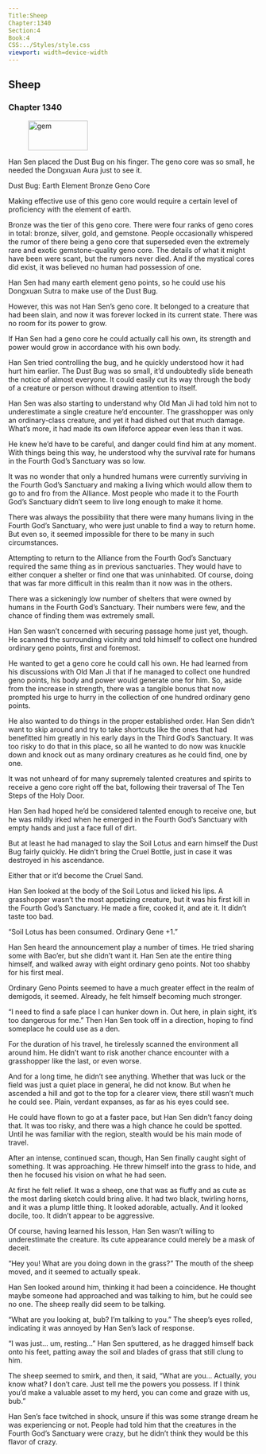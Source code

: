 ```yaml
---
Title:Sheep 
Chapter:1340 
Section:4 
Book:4 
CSS:../Styles/style.css 
viewport: width=device-width
---
```

  
## Sheep
### Chapter 1340
  
<figure>
	<img src="../Images/gem.gif" alt="gem" id="gem" width="120" height="60" />
</figure>
  

  
Han Sen placed the Dust Bug on his finger. The geno core was so small, he needed the Dongxuan Aura just to see it.

Dust Bug: Earth Element Bronze Geno Core

Making effective use of this geno core would require a certain level of proficiency with the element of earth.

Bronze was the tier of this geno core. There were four ranks of geno cores in total: bronze, silver, gold, and gemstone. People occasionally whispered the rumor of there being a geno core that superseded even the extremely rare and exotic gemstone-quality geno core. The details of what it might have been were scant, but the rumors never died. And if the mystical cores did exist, it was believed no human had possession of one.

Han Sen had many earth element geno points, so he could use his Dongxuan Sutra to make use of the Dust Bug.

However, this was not Han Sen’s geno core. It belonged to a creature that had been slain, and now it was forever locked in its current state. There was no room for its power to grow.

If Han Sen had a geno core he could actually call his own, its strength and power would grow in accordance with his own body.

Han Sen tried controlling the bug, and he quickly understood how it had hurt him earlier. The Dust Bug was so small, it’d undoubtedly slide beneath the notice of almost everyone. It could easily cut its way through the body of a creature or person without drawing attention to itself.

Han Sen was also starting to understand why Old Man Ji had told him not to underestimate a single creature he’d encounter. The grasshopper was only an ordinary-class creature, and yet it had dished out that much damage. What’s more, it had made its own lifeforce appear even less than it was.

He knew he’d have to be careful, and danger could find him at any moment. With things being this way, he understood why the survival rate for humans in the Fourth God’s Sanctuary was so low.

It was no wonder that only a hundred humans were currently surviving in the Fourth God’s Sanctuary and making a living which would allow them to go to and fro from the Alliance. Most people who made it to the Fourth God’s Sanctuary didn’t seem to live long enough to make it home.

There was always the possibility that there were many humans living in the Fourth God’s Sanctuary, who were just unable to find a way to return home. But even so, it seemed impossible for there to be many in such circumstances.

Attempting to return to the Alliance from the Fourth God’s Sanctuary required the same thing as in previous sanctuaries. They would have to either conquer a shelter or find one that was uninhabited. Of course, doing that was far more difficult in this realm than it now was in the others.

There was a sickeningly low number of shelters that were owned by humans in the Fourth God’s Sanctuary. Their numbers were few, and the chance of finding them was extremely small.

Han Sen wasn’t concerned with securing passage home just yet, though. He scanned the surrounding vicinity and told himself to collect one hundred ordinary geno points, first and foremost.

He wanted to get a geno core he could call his own. He had learned from his discussions with Old Man Ji that if he managed to collect one hundred geno points, his body and power would generate one for him. So, aside from the increase in strength, there was a tangible bonus that now prompted his urge to hurry in the collection of one hundred ordinary geno points.

He also wanted to do things in the proper established order. Han Sen didn’t want to skip around and try to take shortcuts like the ones that had benefitted him greatly in his early days in the Third God’s Sanctuary. It was too risky to do that in this place, so all he wanted to do now was knuckle down and knock out as many ordinary creatures as he could find, one by one.

It was not unheard of for many supremely talented creatures and spirits to receive a geno core right off the bat, following their traversal of The Ten Steps of the Holy Door.

Han Sen had hoped he’d be considered talented enough to receive one, but he was mildly irked when he emerged in the Fourth God’s Sanctuary with empty hands and just a face full of dirt.

But at least he had managed to slay the Soil Lotus and earn himself the Dust Bug fairly quickly. He didn’t bring the Cruel Bottle, just in case it was destroyed in his ascendance.

Either that or it’d become the Cruel Sand.

Han Sen looked at the body of the Soil Lotus and licked his lips. A grasshopper wasn’t the most appetizing creature, but it was his first kill in the Fourth God’s Sanctuary. He made a fire, cooked it, and ate it. It didn’t taste too bad.

“Soil Lotus has been consumed. Ordinary Gene +1.”

Han Sen heard the announcement play a number of times. He tried sharing some with Bao’er, but she didn’t want it. Han Sen ate the entire thing himself, and walked away with eight ordinary geno points. Not too shabby for his first meal.

Ordinary Geno Points seemed to have a much greater effect in the realm of demigods, it seemed. Already, he felt himself becoming much stronger.

“I need to find a safe place I can hunker down in. Out here, in plain sight, it’s too dangerous for me.” Then Han Sen took off in a direction, hoping to find someplace he could use as a den.

For the duration of his travel, he tirelessly scanned the environment all around him. He didn’t want to risk another chance encounter with a grasshopper like the last, or even worse.

And for a long time, he didn’t see anything. Whether that was luck or the field was just a quiet place in general, he did not know. But when he ascended a hill and got to the top for a clearer view, there still wasn’t much he could see. Plain, verdant expanses, as far as his eyes could see.

He could have flown to go at a faster pace, but Han Sen didn’t fancy doing that. It was too risky, and there was a high chance he could be spotted. Until he was familiar with the region, stealth would be his main mode of travel.

After an intense, continued scan, though, Han Sen finally caught sight of something. It was approaching. He threw himself into the grass to hide, and then he focused his vision on what he had seen.

At first he felt relief. It was a sheep, one that was as fluffy and as cute as the most darling sketch could bring alive. It had two black, twirling horns, and it was a plump little thing. It looked adorable, actually. And it looked docile, too. It didn’t appear to be aggressive.

Of course, having learned his lesson, Han Sen wasn’t willing to underestimate the creature. Its cute appearance could merely be a mask of deceit.

“Hey you! What are you doing down in the grass?” The mouth of the sheep moved, and it seemed to actually speak.

Han Sen looked around him, thinking it had been a coincidence. He thought maybe someone had approached and was talking to him, but he could see no one. The sheep really did seem to be talking.

“What are you looking at, bub? I’m talking to you.” The sheep’s eyes rolled, indicating it was annoyed by Han Sen’s lack of response.

“I was just… um, resting…” Han Sen sputtered, as he dragged himself back onto his feet, patting away the soil and blades of grass that still clung to him.

The sheep seemed to smirk, and then, it said, “What are you… Actually, you know what? I don’t care. Just tell me the powers you possess. If I think you’d make a valuable asset to my herd, you can come and graze with us, bub.”

Han Sen’s face twitched in shock, unsure if this was some strange dream he was experiencing or not. People had told him that the creatures in the Fourth God’s Sanctuary were crazy, but he didn’t think they would be this flavor of crazy.